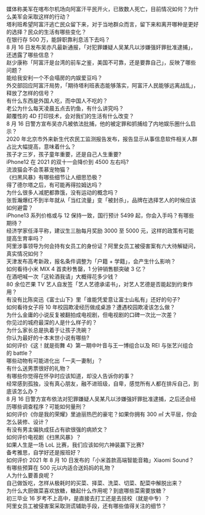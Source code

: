 媒体称美军在喀布尔机场向阿富汗平民开火，已致数人死亡，目前情况如何？为什么美军会采取这样的行动？  
塔利班希望阿富汗逃亡民众留下来，对于当地群众而言，留下来和离开哪种是更好的选择？民众的生活有哪些变化？  
在银行存 500 万，能辞职靠利息活下去吗？  
8 月 16 日发布吴亦凡最新通报，「对犯罪嫌疑人吴某凡以涉嫌强奸罪批准逮捕」，还透露了哪些信息？  
赵少康称「阿富汗是台湾的前车之鉴，美国不可靠，还是要靠自己」，反映了哪些问题？  
能给我安利一个不会塌房的内娱爱豆吗？  
外交部回应阿富汗局势，「期待塔利班表态能够落实，阿富汗人民能够远离战乱」，释放了怎样的信号？  
有什么东西是外国人吃，而中国人不吃的？  
老公为什么每天凌晨五点去钓鱼，有什么讲究吗？  
颠覆性的 4D 打印技术，会对我们的生活有什么改变？  
8 月 16 日警方宣布吴亦凡被依法批捕，他的被定罪和抓捕给了内地娱乐圈什么启示？  
2020 年北京市外来新生代农民工监测报告发布，报告显示从事信息软件相关人群占比大幅提高，意味着什么？  
孩子才三岁，孩子童年重要，还是自己人生重要?  
iPhone12 在 2021 的双十一会降价到 4500 左右吗?  
流浪猫会不会羡慕宠物猫？  
《扫黑风暴》有哪些细节让人细思恐极？  
得了德尔塔之后，有可能再得拉姆达吗？  
为什么很多人减肥都靠饿，没有运动的概念吗？  
张哲瀚爆红不到半年就从「当红流量」变「被封杀」，品牌在选择艺人的时候应该如何避雷？  
iPhone13 系列价格或与 12 保持一致，国行预计 5499 起，你会入手吗？有哪些期待？  
经济学家任泽平称，建议生三胎每月奖励 3000 至 5000 元，这样的政策有可能提高生育率吗？  
阿里涉事领导为何会持有女员工的身份证？阿里女员工被侵害案有六大待解疑问，真实情况如何？  
天津发布高考新政，报名条件调整为「户籍 + 学籍」，会产生什么影响？  
如何看待小米 MIX 4 首卖秒售罄，1 分钟销售额突破 3 亿？  
在酒吧喊一次「这轮酒我请」大概得花多少钱？  
80 余位芒果 TV 艺人自发签「艺人艺德承诺书」，对艺人艺德是否能起到约束作用？  
有没有比陈奕迅《富士山下》里「谁能凭爱意让富士山私有」还好的句子?  
如何看待女子将 10 年校园欺凌经历做成桌游？遭遇校园欺凌该怎么做？  
为什么金庸的小说反复被翻拍成电视剧，但电视剧的口碑一次比一次差？  
你见过的城府最深的人是什么样子的？  
为什么家长总是执着于让孩子洗碗？  
你认为最好的十本末世小说有哪些?  
如何评价《这！就是街舞 4》第一期中叶音与王一博组合以及 REI 与张艺兴组合的 battle？  
哪些动物有可能进化出「一夫一妻制」？  
有什么送男票很好的礼物？  
有哪些你觉得在怀孕时应该知道，却没人告诉你的事？  
经常感到孤独，没有真心朋友，融不进班级，自卑，感觉所有人都在排斥自己，到底该怎么办？  
8 月 16 日警方宣布依法对犯罪嫌疑人吴某凡以涉嫌强奸罪批准逮捕，之后还会经历哪些调查程序？可能如何量刑？  
如何评价《你是我的荣耀》里迪丽热巴的豪宅？如果你拥有 300 ㎡ 大平层，你会怎么装修、设计？  
有没有男主偏执成狂占有欲很强的病娇文？  
如何评价电视剧《扫黑风暴》？  
如果人生是一场 LoL 比赛，我们应该如何六神装赢下比赛?  
备考雅思，自学好还是报班好？  
如何评价 2021 年 8 月 10 日发布的「小米首款高端智能音箱」Xiaomi Sound？  
有哪些预算在 500 元以内适合送妈妈的礼物？  
人为什么要善良呢？  
自己做饭吃，怎样从极耗时的买菜、择菜、洗菜、切菜、配菜中解脱出来？  
为什么大厨做菜喜欢放糖，糖起什么作用呢？到底哪些菜需要放糖？  
初三毕业 16 岁考不上高中，是直接去打工还是去技校（就是中专）？  
阿里女员工被侵害案采取测谎辅助手段，还有哪些值得关注的细节？  
